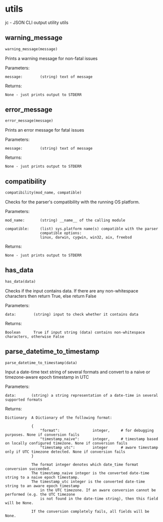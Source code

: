 
# utils
jc - JSON CLI output utility utils

## warning_message
```python
warning_message(message)
```

Prints a warning message for non-fatal issues

Parameters:

    message:        (string) text of message

Returns:

    None - just prints output to STDERR


## error_message
```python
error_message(message)
```

Prints an error message for fatal issues

Parameters:

    message:        (string) text of message

Returns:

    None - just prints output to STDERR


## compatibility
```python
compatibility(mod_name, compatible)
```
Checks for the parser's compatibility with the running OS platform.

Parameters:

    mod_name:       (string) __name__ of the calling module

    compatible:     (list) sys.platform name(s) compatible with the parser
                    compatible options:
                    linux, darwin, cygwin, win32, aix, freebsd

Returns:

    None - just prints output to STDERR


## has_data
```python
has_data(data)
```

Checks if the input contains data. If there are any non-whitespace characters then return True, else return False

Parameters:

    data:        (string) input to check whether it contains data

Returns:

    Boolean      True if input string (data) contains non-whitespace characters, otherwise False


## parse_datetime_to_timestamp
```python
parse_datetime_to_timestamp(data)
```

Input a date-time text string of several formats and convert to a naive or timezone-aware epoch timestamp in UTC

Parameters:

    data:       (string) a string representation of a date-time in several supported formats

Returns:

    Dictionary  A Dictionary of the following format:

                {
                    "format":               integer,     # for debugging purposes. None if conversion fails
                    "timestamp_naive":      integer,     # timestamp based on locally configured timezone. None if conversion fails
                    "timestamp_utc":        integer      # aware timestamp only if UTC timezone detected. None if conversion fails
                }

                The format integer denotes which date_time format conversion succeeded.
                The timestamp_naive integer is the converted date-time string to a naive epoch timestamp.
                The timestamp_utc integer is the converted date-time string to an aware epoch timestamp
                    in the UTC timezone. If an aware conversion cannot be performed (e.g. the UTC timezone
                    is not found in the date-time string), then this field will be None.

                If the conversion completely fails, all fields will be None.

